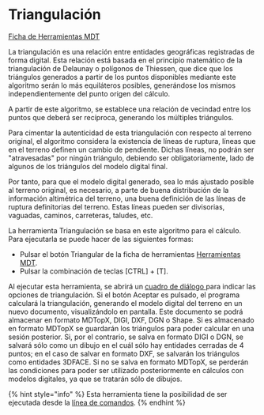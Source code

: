 # Triangulación

[Ficha de Herramientas MDT](../fichas-de-herramientas/ficha-de-herramientas-mdt/)

La triangulación es una relación entre entidades geográficas registradas de forma digital. Esta relación está basada en el principio matemático de la triangulación de Delaunay o polígonos de Thiessen, que dice que los triángulos generados a partir de los puntos disponibles mediante este algoritmo serán lo más equiláteros posibles, generándose los mismos independientemente del punto origen del cálculo.

A partir de este algoritmo, se establece una relación de vecindad entre los puntos que deberá ser recíproca, generando los múltiples triángulos.

Para cimentar la autenticidad de esta triangulación con respecto al terreno original, el algoritmo considera la existencia de líneas de ruptura, líneas que en el terreno definen un cambio de pendiente. Dichas líneas, no podrán ser "atravesadas" por ningún triángulo, debiendo ser obligatoriamente, lado de algunos de los triángulos del modelo digital final.

Por tanto, para que el modelo digital generado, sea lo más ajustado posible al terreno original, es necesario, a parte de buena distribución de la información altimétrica del terreno, una buena definición de las líneas de ruptura definitorias del terreno. Estas líneas pueden ser divisorias, vaguadas, caminos, carreteras, taludes, etc.

La herramienta Triangulación se basa en este algoritmo para el cálculo. Para ejecutarla se puede hacer de las siguientes formas:

* Pulsar el botón Triangular de la ficha de herramientas [Herramientas MDT](../fichas-de-herramientas/ficha-de-herramientas-mdt/).
* Pulsar la combinación de teclas \[CTRL\] + \[T\].

Al ejecutar esta herramienta, se abrirá un [cuadro de diálogo ](../herramientas-mdt/triangulacion.md)para indicar las opciones de triangulación. Si el botón Aceptar es pulsado, el programa calculará la triangulación, generando el modelo digital del terreno en un nuevo documento, visualizándolo en pantalla. Este documento se podrá almacenar en formato MDTopX, DIGI, DXF, DGN o Shape. Si es almacenado en formato MDTopX se guardarán los triángulos para poder calcular en una sesión posterior. Si, por el contrario, se salva en formato DIGI o DGN, se salvará sólo como un dibujo en el cuál sólo hay entidades cerradas de 4 puntos; en el caso de salvar en formato DXF, se salvarán los triángulos como entidades 3DFACE. Si no se salva en formato MDTopX, se perderán las condiciones para poder ser utilizado posteriormente en cálculos con modelos digitales, ya que se tratarán sólo de dibujos.

{% hint style="info" %}
Esta herramienta tiene la posibilidad de ser ejecutada desde la [línea de comandos](../desde-linea-de-comando/linea-de-comando-triangulacion.md).
{% endhint %}

